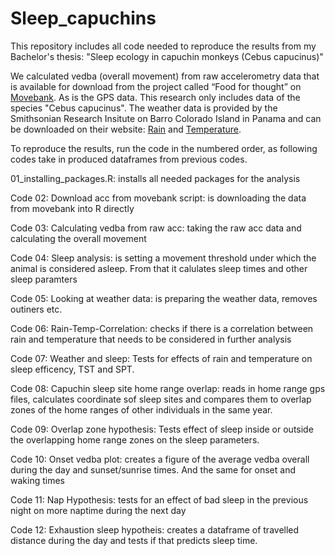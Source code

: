 # Sleep_capuchins

This repository includes all code needed to reproduce the results from my Bachelor's thesis: "Sleep ecology in capuchin monkeys (Cebus capucinus)"

We calculated vedba (overall movement) from raw accelerometry data that is available for download from the project called “Food for thought” on [Movebank](https://www.movebank.org/). 
As is the GPS data.
This research only includes data of the species "Cebus capucinus". 
The weather data is provided by the Smithsonian Research Insitute on Barro Colorado Island in Panama and can be downloaded on their website: [Rain](https://smithsonian.figshare.com/articles/dataset/Barro_Colorado_Island_Clearing_Precipitation/10042463) and [Temperature](https://smithsonian.figshare.com/articles/dataset/Barro_Colorado_Island_Clearing_Air_Temperature/10042451).

To reproduce the results, run the code in the numbered order, as following codes take in produced dataframes from previous codes.
  
01_installing_packages.R: installs all needed packages for the analysis

Code 02: Download acc from movebank script: is downloading the data from movebank into R directly

Code 03: Calculating vedba from raw acc: taking the raw acc data and calculating the overall movement 

Code 04: Sleep analysis: is setting a movement threshold under which the animal is considered asleep. From that it calulates sleep times and other sleep paramters

Code 05: Looking at weather data: is preparing the weather data, removes outiners etc.

Code 06: Rain-Temp-Correlation: checks if there is a correlation between rain and temperature that needs to be considered in further analysis 

Code 07: Weather and sleep: Tests for effects of rain and temperature on sleep efficency, TST and SPT. 

Code 08: Capuchin sleep site home range overlap: reads in home range gps files, calculates coordinate sof sleep sites and compares them to overlap zones of the home ranges of other individuals in the same year.

Code 09: Overlap zone hypothesis: Tests effect of sleep inside or outside the overlapping home range zones on the sleep parameters.

Code 10: Onset vedba plot: creates a figure of the average vedba overall during the day and sunset/sunrise times. And the same for onset and waking times

Code 11: Nap Hypothesis: tests for an effect of bad sleep in the previous night on more naptime during the next day

Code 12: Exhaustion sleep hypotheis: creates a dataframe of travelled distance during the day and tests if that predicts sleep time.
